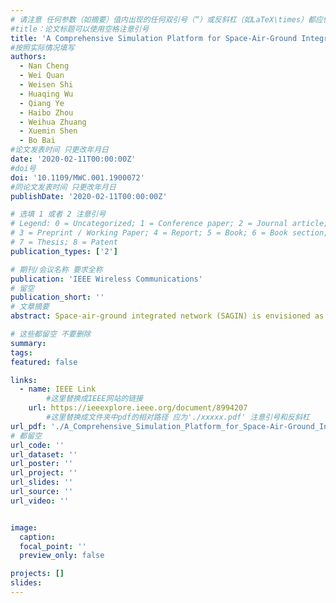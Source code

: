 ```yaml
---
# 请注意 任何参数（如摘要）值内出现的任何双引号（“）或反斜杠（如LaTeX\times）都应使用反斜杠（\）进行转义。例如，符号“和LaTeX text\times分别变为\”和\\times。有关详细信息，请参阅YAML或TOML文档。
#title：论文标题可以使用空格注意引号
title: 'A Comprehensive Simulation Platform for Space-Air-Ground Integrated Network'
#按照实际情况填写
authors:
  - Nan Cheng
  - Wei Quan
  - Weisen Shi
  - Huaqing Wu
  - Qiang Ye
  - Haibo Zhou
  - Weihua Zhuang
  - Xuemin Shen
  - Bo Bai
#论文发表时间 只更改年月日
date: '2020-02-11T00:00:00Z'
#doi号
doi: '10.1109/MWC.001.1900072'
#同论文发表时间 只更改年月日
publishDate: '2020-02-11T00:00:00Z'

# 选填 1 或者 2 注意引号
# Legend: 0 = Uncategorized; 1 = Conference paper; 2 = Journal article;
# 3 = Preprint / Working Paper; 4 = Report; 5 = Book; 6 = Book section;
# 7 = Thesis; 8 = Patent
publication_types: ['2']

# 期刊/会议名称 要求全称
publication: 'IEEE Wireless Communications'
# 留空
publication_short: ''
# 文章摘要
abstract: Space-air-ground integrated network (SAGIN) is envisioned as a promising solution to provide cost-effective, large-scale, and flexible wireless coverage and communication services. Since real-world deployment for testing of SAGIN is difficult and prohibitive, an efficient SAGIN simulation platform is requisite. In this article, we present our developed SAGIN simulation platform which supports various mobility traces and protocols of space, aerial, and terrestrial networks. Centralized and decentrallized controllers are implemented to optimize the network functions such as access control and resource orchestration. In addition, various interfaces extend the functionality of the platform to facilitate user-defined mobility traces and control algorithms. We also present a case study where highly mobile vehicular users dynamically choose different radio access networks according to their quality of service (QoS) requirements. 

# 这些都留空 不要删除
summary:  
tags:
featured: false

links:
  - name: IEEE Link
        #这里替换成IEEE网站的链接
    url: https://ieeexplore.ieee.org/document/8994207
        #这里替换成文件夹中pdf的相对路径 应为'./xxxxx.pdf' 注意引号和反斜杠
url_pdf: './A_Comprehensive_Simulation_Platform_for_Space-Air-Ground_Integrated_Network.pdf'
# 都留空
url_code: ''
url_dataset: ''
url_poster: ''
url_project: ''
url_slides: ''
url_source: ''
url_video: ''


image:
  caption: 
  focal_point: ''
  preview_only: false

projects: []
slides:
---
```


